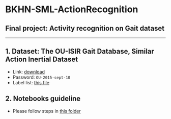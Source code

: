 # BKHN-SML-ActionRecognition
<h2>Final project: Activity recognition on Gait dataset</h2>
<hr>

<h2> 1. Dataset: The OU-ISIR Gait Database, Similar Action Inertial Dataset</h2>

- Link: [download](http://www.am.sanken.osaka-u.ac.jp/BiometricDB/SimilarActionsInertialDB.html)
- Password: `OU-2015-sept-10`
- Label list: [this file](labels.txt)

<h2> 2. Notebooks guideline</h2>

- Please follow steps in [this folder](notebooks)
